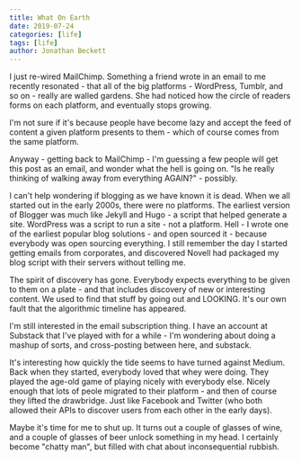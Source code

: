 ```yaml
---
title: What On Earth 
date: 2019-07-24
categories: [life]
tags: [life]
author: Jonathan Beckett
---
```


I just re-wired MailChimp. Something a friend wrote in an email to me recently resonated - that all of the big platforms - WordPress, Tumblr, and so on - really are walled gardens. She had noticed how the circle of readers forms on each platform, and eventually stops growing.

I'm not sure if it's because people have become lazy and accept the feed of content a given platform presents to them - which of course comes from the same platform.

Anyway - getting back to MailChimp - I'm guessing a few people will get this post as an email, and wonder what the hell is going on. "Is he really thinking of walking away from everything AGAIN?" - possibly.

I can't help wondering if blogging as we have known it is dead. When we all started out in the early 2000s, there were no platforms. The earliest version of Blogger was much like Jekyll and Hugo - a script that helped generate a site. WordPress was a script to run a site - not a platform. Hell - I wrote one of the earliest popular blog solutions - and open sourced it - because everybody was open sourcing everything. I still remember the day I started getting emails from corporates, and discovered Novell had packaged my blog script with their servers without telling me.

The spirit of discovery has gone. Everybody expects everything to be given to them on a plate - and that includes discovery of new or interesting content. We used to find that stuff by going out and LOOKING. It's our own fault that the algorithmic timeline has appeared.

I'm still interested in the email subscription thing. I have an account at Substack that I've played with for a while - I'm wondering about doing a mashup of sorts, and cross-posting between here, and substack.

It's interesting how quickly the tide seems to have turned against Medium. Back when they started, everybody loved that whey were doing. They played the age-old game of playing nicely with everybody else. Nicely enough that lots of peole migrated to their platform - and then of course they lifted the drawbridge. Just like Facebook and Twitter (who both allowed their APIs to discover users from each other in the early days).

Maybe it's time for me to shut up. It turns out a couple of glasses of wine, and a couple of glasses of beer unlock something in my head. I certainly become "chatty man", but filled with chat about inconsequential rubbish.